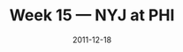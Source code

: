 ---
layout: game
title: Week 15 — NYJ at PHI
season: 2011
game_id: 2011_15_NYJ_PHI
week: 15
date: 2011-12-18
home_team: PHI
away_team: NYJ
final_home: 45
final_away: 19
pbp_url: /assets/data/pbp/2011/2011_15_NYJ_PHI.csv.gz
---